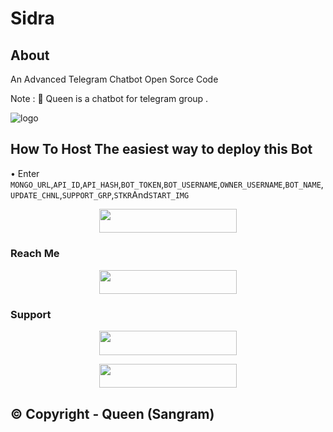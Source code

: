 # Sidra
## About
An Advanced Telegram Chatbot Open Sorce Code 

Note : 📝 Queen is a chatbot for telegram group .

![logo](https://telegra.ph/file/1799a19441d967a243494.jpg) 

## How To Host  The easiest way to deploy this Bot
• Enter ```MONGO_URL```,```API_ID```,```API_HASH```,```BOT_TOKEN```,```BOT_USERNAME```,```OWNER_USERNAME```,```BOT_NAME```,```UPDATE_CHNL```,```SUPPORT_GRP```,```STKR```And```START_IMG```
<p align="center"><a href="https://heroku.com/deploy?template=https://github.com/Sangramusic/Smart-Chatbot"> <img src="https://img.shields.io/badge/Deploy%20To%20Heroku-black?style=for-the-badge&logo=heroku" width="220" height="38.45"/></a></p>
 
                                 
### Reach Me
<p align="center"><a href="http://t.me/QueenXchatbot"> <img src="https://img.shields.io/badge/Telegram%20Bot-pink?style=for-the-badge" width="220" height="38.45"/></a></p>

### Support 

<p align="center"><a href="https://t.me/WorldChattingFriendsWCF"> <img src="https://img.shields.io/badge/Queen%20Chat%20Support-pink?style=for-the-badge" width="220" height="38.45"/></a></p>

<p align="center"><a href="https://t.me/WCFnetwork"> <img src="https://img.shields.io/badge/Queen%20Chat%20Channel-blue?style=for-the-badge" width="220" height="38.45"/></a></p>

## © Copyright - Queen  (Sangram)

